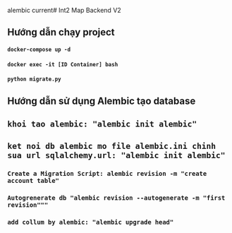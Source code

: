 alembic current# Int2 Map Backend V2

## Hướng dẫn chạy project
#### `docker-compose up -d`
#### `docker exec -it [ID Container] bash`
#### `python migrate.py`
## Hướng dẫn sử dụng Alembic tạo database
## `khoi tao alembic: "alembic init alembic"`
## `ket noi db alembic mo file alembic.ini chinh sua url sqlalchemy.url: "alembic init alembic"`
### `Create a Migration Script: alembic revision -m "create account table"`
### `Autogrenerate db "alembic revision --autogenerate -m "first revision"""`
### `add collum by alembic: "alembic upgrade head"`